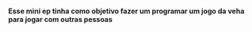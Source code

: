 #### Esse mini ep tinha como objetivo fazer um programar um jogo da veha para jogar com outras pessoas ####
